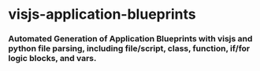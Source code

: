 # visjs-application-blueprints
### Automated Generation of Application Blueprints with visjs and python file parsing, including file/script, class, function, if/for logic blocks, and vars.
